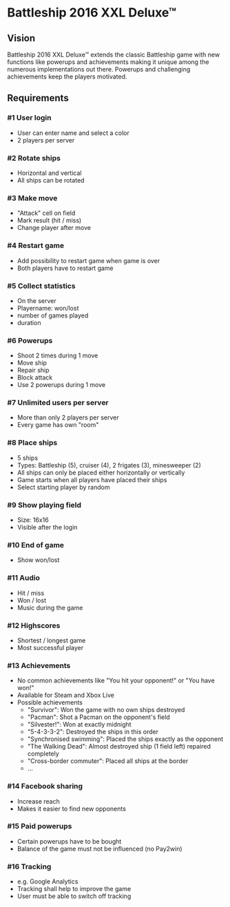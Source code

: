 # Battleship 2016 XXL Deluxe™

## Vision
Battleship 2016 XXL Deluxe™ extends the classic Battleship game with new functions like powerups and achievements making it unique among the numerous implementations out there. Powerups and challenging achievements keep the players motivated.

## Requirements

### #1 User login
- User can enter name and select a color
- 2 players per server

### #2 Rotate ships
- Horizontal and vertical
- All ships can be rotated

### #3 Make move
- "Attack" cell on field
- Mark result (hit / miss)
- Change player after move

### #4 Restart game
- Add possibility to restart game when game is over
- Both players have to restart game

### #5 Collect statistics
- On the server
- Playername: won/lost
- number of games played
- duration

### #6 Powerups
- Shoot 2 times during 1 move
- Move ship
- Repair ship
- Block attack
- Use 2 powerups during 1 move

### #7 Unlimited users per server
- More than only 2 players per server
- Every game has own "room"

### #8 Place ships
- 5 ships
- Types: Battleship (5), cruiser (4), 2 frigates (3), minesweeper (2)
- All ships can only be placed either horizontally or vertically
- Game starts when all players have placed their ships
- Select starting player by random

### #9 Show playing field
- Size: 16x16
- Visible after the login

### #10 End of game
- Show won/lost

### #11 Audio
- Hit / miss
- Won / lost
- Music during the game

### #12 Highscores
- Shortest / longest game
- Most successful player

### #13 Achievements
- No common achievements like "You hit your opponent!" or "You have won!"
- Available for Steam and Xbox Live
- Possible achievements
	- "Survivor": Won the game with no own ships destroyed
	- "Pacman": Shot a Pacman on the opponent's field
	- "Silvester!": Won at exactly midnight
	- "5-4-3-3-2": Destroyed the ships in this order
	- "Synchronised swimming": Placed the ships exactly as the opponent
	- "The Walking Dead": Almost destroyed ship (1 field left) repaired completely
	- "Cross-border commuter": Placed all ships at the border
	- ...

### #14 Facebook sharing
- Increase reach
- Makes it easier to find new opponents

### #15 Paid powerups
- Certain powerups have to be bought
- Balance of the game must not be influenced (no Pay2win)

### #16 Tracking
- e.g. Google Analytics
- Tracking shall help to improve the game
- User must be able to switch off tracking
